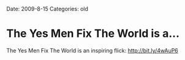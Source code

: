 Date: 2009-8-15
Categories: old

# The Yes Men Fix The World is a...

The Yes Men Fix The World is an inspiring flick: <a href="http://bit.ly/4wAuP6" rel="nofollow">http://bit.ly/4wAuP6</a>
